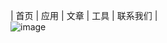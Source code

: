 | 首页 | 应用 | 文章 | 工具 | 联系我们 |
<br/>
![image](https://xhfs2.oss-cn-hangzhou.aliyuncs.com/CA102001/089c3199777849e4bd5d522a5e93ea70.png)
